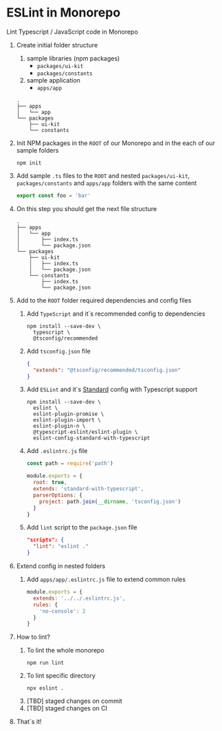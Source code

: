 # ESLint in Monorepo
Lint Typescript / JavaScript code in Monorepo

1. Create initial folder structure
    1. sample libraries (npm packages)
        - `packages/ui-kit`
        - `packages/constants`
    2. sample application 
        - `apps/app`
    ```
    .
    ├── apps
    │   └── app
    └── packages
        ├── ui-kit
        └── constants
    ```
    
1. Init NPM packages in the `ROOT` of our Monorepo and in the each of our sample folders
    ```
    npm init
    ```
1. Add sample `.ts` files to the `ROOT` and nested `packages/ui-kit`, `packages/constants` and `apps/app` folders with the same content
    ```typescript
    export const foo = 'bar'
    ```
1. On this step you should get the next file structure
    ``` 
    .
    ├── apps
    │   └── app
    │       ├── index.ts
    │       └── package.json
    └── packages
        ├── ui-kit
        │   ├── index.ts
        │   └── package.json
        └── constants
            ├── index.ts
            └── package.json
    ```
1. Add to the `ROOT` folder required dependencies and config files
    1. Add `TypeScript` and it`s recommended config to dependencies
        ```
        npm install --save-dev \
          typescript \
          @tsconfig/recommended
        ```
    1. Add `tsconfig.json` file
        ```json
        {
          "extends": "@tsconfig/recommended/tsconfig.json"
        }
        ```
    1. Add `ESLint` and it`s [Standard](https://standardjs.com/) config with Typescript support
        ```
        npm install --save-dev \
          eslint \
          eslint-plugin-promise \
          eslint-plugin-import \
          eslint-plugin-n \
          @typescript-eslint/eslint-plugin \
          eslint-config-standard-with-typescript
        ```
    1. Add `.eslintrc.js` file
        ```javascript
        const path = require('path')

        module.exports = {
          root: true,
          extends: 'standard-with-typescript',
          parserOptions: {
            project: path.join(__dirname, 'tsconfig.json')
          }
        }
        ```
    1. Add `lint` script to the `package.json` file
        ```json
        "scripts": {
          "lint": "eslint ."
        }
        ```
1. Extend config in nested folders
    1. Add `apps/app/.eslintrc.js` file to extend common rules
        ```javascript
        module.exports = {
          extends: '../../.eslintrc.js',
          rules: {
            'no-console': 2
          }
        }
        ```
1. How to lint?
    1. To lint the whole monorepo
        ```
        npm run lint
        ```
    2. To lint specific directory
        ```
        npx eslint .
        ```
    3. [TBD] staged changes on commit
    4. [TBD] staged changes on CI
1. That`s it!